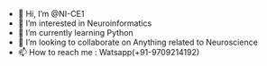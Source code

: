 - 👋 Hi, I’m @NI-CE1
- 👀 I’m interested in Neuroinformatics
- 🌱 I’m currently learning Python
- 💞️ I’m looking to collaborate on  Anything related to Neuroscience
- 📫 How to reach me : Watsapp(+91-9709214192)

<!---
NI-CE1/NI-CE1 is a ✨ special ✨ repository because its `README.md` (this file) appears on your GitHub profile.
You can click the Preview link to take a look at your changes.
--->
